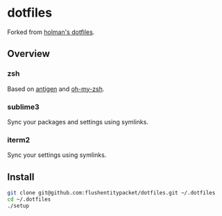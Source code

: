 # dotfiles

Forked from [holman's dotfiles](https://github.com/holman/dotfiles).

## Overview

### zsh
Based on [antigen](https://github.com/zsh-users/antigen)
and [oh-my-zsh](https://github.com/robbyrussell/oh-my-zsh).

### sublime3

Sync your packages and settings using symlinks.

### iterm2

Sync your settings using symlinks.

## Install

```sh
git clone git@github.com:flushentitypacket/dotfiles.git ~/.dotfiles
cd ~/.dotfiles
./setup
```
